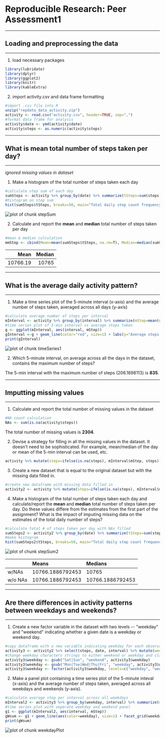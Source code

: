 Reproducible Research: Peer Assessment1
========================================
________________________________________

## Loading and preprocessing the data

___________________________________
1. load necessary packages


```r
library(lubridate)
library(dplyr)
library(ggplot2)
library(knitr)
library(kableExtra)
```



2. import activity.csv and data frame formatting


```r
#import .csv file into R
unzip("repdata_data_activity.zip")
activity <- read.csv("activity.csv", header=TRUE, sep=",")
#format data frame for analysis 
activity$date <- ymd(activity$date)
activity$steps <- as.numeric(activity$steps)
```
__________________________________________________

## What is mean total number of steps taken per day?

__________________________________________________
*ignored missing values in dataset*

1. Make a histogram of the total number of steps taken each day


```r
#calculate step sum of each day
sumSteps <- activity %>% group_by(date) %>% summarize(tSteps=sum(steps))
#histogram on step sum
hist(sumSteps$tSteps, breaks=50, main="Total daily step count frequency October-November 2012", xlab="Total daily steps")
```

![plot of chunk stepSum](./figure/stepSum-1.png)

2. Calculate and report the **mean** and **median** total number of steps taken per day 


```r
#mean & median calculation 
mmStep <- cbind(Mean=mean(sumSteps$tSteps, na.rm=T), Median=median(sumSteps$tSteps, na.rm=T) )
```


<table class="table table-striped" style="width: auto !important; ">
 <thead>
  <tr>
   <th style="text-align:right;"> Mean </th>
   <th style="text-align:right;"> Median </th>
  </tr>
 </thead>
<tbody>
  <tr>
   <td style="text-align:right;"> 10766.19 </td>
   <td style="text-align:right;"> 10765 </td>
  </tr>
</tbody>
</table>

____________________________________________

## What is the average daily activity pattern?

____________________________________________

1. Make a time series plot of the 5-minute interval (x-axis) and the average number of steps taken, averaged across all days (y-axis)


```r
#calculate average number of steps per interval 
mInterval <- activity %>% group_by(interval) %>% summarize(mStep=mean(steps, na.rm=T))
#time series plot of 5-min interval vs average steps taken
g <- ggplot(mInterval, aes(interval, mStep))
gInterval <-g + geom_line(color="red", size=1) + labs(y="Average steps per interval", x="interval index (#)", title="Average steps taken per interval October-November 2012")
print(gInterval)
```

![plot of chunk timeSeries1](./figure/timeSeries1-1.png)

2. Which 5-minute interval, on average across all the days in the dataset, contains the maximum number of steps?




The 5-min interval with the maximum number of steps (206.1698113) is **835**.

_________________________

## Imputting missing values

_________________________

1. Calculate and report the total number of missing values in the dataset


```r
#NA count calculation
NAs <- sum(is.na(activity$steps))
```

The total number of missing values is **2304**. 

2. Devise a strategy for filling in all the missing values in the dataset. It doesn't need to be sophisticated. For example, mean/median of the day or mean of the 5-min interval can be used, etc. 


```r
activity %>% mutate(steps=ifelse(is.na(steps), mInterval$mStep, steps))
```

3. Create a new dataset that is equal to the original dataset but with the missing data filled in. 


```r
#create new dataframe with missing data filled in 
activity2 <- activity %>% mutate(steps=ifelse(is.na(steps), mInterval$mStep, steps))
```

4. Make a histogram of the total number of steps taken each day and calculate/report the **mean** and **median** total number of steps taken per day. Do these values differe from the estimates from the first part of the assignment? What is the impact of imputing missing data on the estimates of the total daily number of steps? 


```r
#calculate total # of steps taken per day with NAs filled 
sumSteps2 <- activity2 %>% group_by(date) %>% summarize(tSteps=sum(steps))
#make histogram
hist(sumSteps2$tSteps, breaks=50, main="Total daily step count frequency October-November 2012", xlab="Total daily steps w/o NAs")
```

![plot of chunk stepSum2](./figure/stepSum2-1.png)

<table class="table table-striped" style="width: auto !important; ">
 <thead>
  <tr>
   <th style="text-align:left;">  </th>
   <th style="text-align:left;"> Means </th>
   <th style="text-align:left;"> Medians </th>
  </tr>
 </thead>
<tbody>
  <tr>
   <td style="text-align:left;"> w/NAs </td>
   <td style="text-align:left;"> 10766.1886792453 </td>
   <td style="text-align:left;"> 10765 </td>
  </tr>
  <tr>
   <td style="text-align:left;"> w/o NAs </td>
   <td style="text-align:left;"> 10766.1886792453 </td>
   <td style="text-align:left;"> 10766.1886792453 </td>
  </tr>
</tbody>
</table>

_________________________________________________________________________

## Are there differences in activity patterns between weekdays and weekends?

_________________________________________________________________________

1. Create a new factor variable in the dataset with two levels -- "weekday" and "weekend" indicating whether a given date is a weekday or weekend day. 


```r
#copy dataframe with a new variable indicating weekday for each observation
activity3 <- activity2 %>% select(steps, date, interval) %>% mutate(weekday=weekdays(date, abbreviate=TRUE))
#change weekday characters strings to either weekend or weekday and classify them as factors
activity3$weekday <- gsub("Sat|Sun", "weekend", activity3$weekday)
activity3$weekday <- gsub("Mon|Tue|Wed|Thu|Fri", "weekday", activity3$weekday)
activity3$weekday <- factor(activity3$weekday, levels=c("weekday", "weekend"))
```

2. Make a panel plot containing a time series plot of the 5-minute inteval (x-axis) and the average number of steps taken, averaged across all weekdays and weekends (y-axis). 


```r
#calculate average step per interval across all weekdays
mInterval2 <- activity3 %>% group_by(weekday, interval) %>% summarize(mStep=mean(steps))
#time series plot with seperate weekday and weekend panel
g1 <- ggplot(mInterval2, aes(interval, mStep))
gWsum <- g1 + geom_line(aes(color=weekday), size=1) + facet_grid(weekday~.) + labs(y="Average steps per interval", x="interval index (#)", title="Avg. steps per interval Weekend vs Weekday Oct-Nov 2012")
print(gWsum)
```

![plot of chunk weekdayPlot](./figure/weekdayPlot-1.png)

